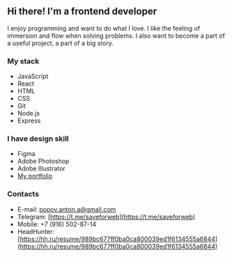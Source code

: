 ## Hi there! I'm a frontend developer

I enjoy programming and want to do what I love. I like the feeling of immersion and flow when solving problems. I also want to become a part of a useful project, a part of a big story.

### My stack
- JavaScript
- React
- HTML
- CSS
- Git
- Node.js
- Express

### I have design skill
- Figma
- Adobe Photoshop
- Adobe Illustrator
- [My portfolio](https://www.behance.net/antonbbbro) 

### Contacts
- E-mail: popov.anton.a@gmail.com
- Telegram: [https://t.me/saveforweb](https://t.me/saveforweb)
- Mobile: +7 (916) 502-87-14
- HeadHunter: [https://hh.ru/resume/989bc677ff0ba0ca800039ed1f6134555a6844](https://hh.ru/resume/989bc677ff0ba0ca800039ed1f6134555a6844)



<!--
**saveforweb/saveforweb** is a ✨ _special_ ✨ repository because its `README.md` (this file) appears on your GitHub profile.

Here are some ideas to get you started:

- 🔭 I’m currently working on ...
- 🌱 I’m currently learning ...
- 👯 I’m looking to collaborate on ...
- 🤔 I’m looking for help with ...
- 💬 Ask me about ...
- 📫 How to reach me: ...
- 😄 Pronouns: ...
- ⚡ Fun fact: ...
-->
